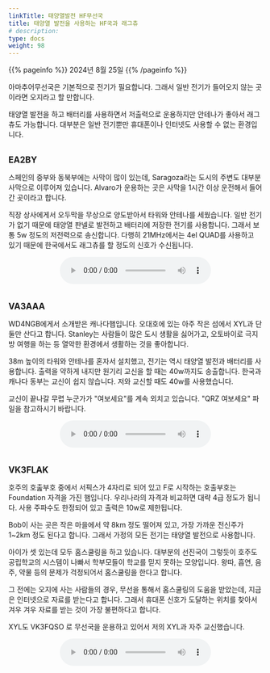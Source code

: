 ```yaml
---
linkTitle: 태양열발전 HF무선국
title: 태양열 발전을 사용하는 HF국과 래그츄
# description:
type: docs
weight: 98
---
```


{{% pageinfo %}}
2024년 8월 25일
{{% /pageinfo %}}


아마추어무선국은 기본적으로 전기가 필요합니다. 그래서 일반 전기가 들어오지 않는 곳이라면 오지라고 할 만합니다.

태양열 발전을 하고 배터리를 사용하면서 저출력으로 운용하지만 안테나가 좋아서 래그츄도 가능합니다. 대부분은 일반 전기뿐만 휴대폰이나 인터넷도 사용할 수 없는 환경입니다.

<br>
<b><span style="font-size:120%">EA2BY</span></b>

스페인의 중부와 동북부에는 사막이 많이 있는데, Saragoza라는 도시의 주변도 대부분 사막으로 이루어져 있습니다. Alvaro가 운용하는 곳은 사막을 1시간 이상 운전해서 들어간 곳이라고 합니다.

직장 상사에게서 오두막을 무상으로 양도받아서 타워와 안테나를 세웠습니다. 일반 전기가 없기 때문에 태양열 판넬로 발전하고 배터리에 저장한 전기를 사용합니다. 그래서 보통 5w 정도의 저전력으로 송신합니다. 다행히 21MHz에서는 4el QUAD를 사용하고 있기 때문에 한국에서도 래그츄를 할 정도의 신호가 수신됩니다.

<center><audio src="https://blog.kakaocdn.net/dn/bI102q/btsJnqms91S/3skmi5ImKFkEAWssTkMusK/tfile.mp3" controls="controls"></audio></center><br>


<br>
<b><span style="font-size:120%">VA3AAA</span></b>


WD4NGB에게서 소개받은 캐나다햄입니다. 오대호에 있는 아주 작은 섬에서 XYL과 단 둘만 산다고 합니다. Stanley는 사람들이 많은 도시 생활을 싫어가고, 오토바이로 극지방 여행을 하는 등 열악한 환경에서 생활하는 것을 좋아합니다.

38m 높이의 타워와 안테나를 혼자서 설치했고, 전기는 역시 태양열 발전과 배터리를 사용합니다. 출력을 약하게 내지만 원기리 교신을 할 때는 40w까지도 송출합니다. 한국과 캐나다 동부는 교신이 쉽지 않습니다. 저와 교신할 때도 40w를 사용했습니다.

교신이 끝나갈 무렵 누군가가 "여보세요"를 계속 외치고 있습니다. "QRZ 여보세요" 파일을 참고하시기 바랍니다.

<center><audio src="https://blog.kakaocdn.net/dn/FWBPB/btsJmfM4Q4E/BI3Q4gsUAFkhhy6HTjfMr1/tfile.mp3" controls="controls"></audio></center><br>

<br>
<b><span style="font-size:120%">VK3FLAK</span></b>


호주의 호춢부호 중에서 서픽스가 4자리로 되어 있고 F로 시작하는 호출부호는 Foundation 자격을 가진 햄입니다. 우리나라의 자격과 비교하면 대략 4급 정도가 됩니다. 사용 주파수도 한정되어 있고 출력은 10w로 제한됩니다.

Bob이 사는 곳은 작은 마을에서 약 8km 정도 떨어져 있고, 가장 가까운 전신주가 1~2km 정도 된다고 합니다. 그래서 가정의 모든 전기는 태양열 발전으로 사용합니다.

아이가 셋 있는데 모두 홈스쿨링을 하고 있습니다. 대부분의 선진국이 그렇듯이 호주도 공립학교의 시스템이 나빠서 학부모들이 학교를 믿지 못하는 모양입니다. 왕따, 흡연, 음주, 약물 등의 문제가 걱정되어서 홈스쿨링을 한다고 합니다.

그 전에는 오지에 사는 사람들의 경우, 무선을 통해서 홈스쿨링의 도움을 받았는데, 지금은 인터넷으로 자료를 받는다고 합니다. 그래서 휴대폰 신호가 도달하는 위치를 찾아서 겨우 겨우 자료를 받는 것이 가장 불편하다고 합니다.

XYL도 VK3FQSO 로 무선국을 운용하고 있어서 저의 XYL과 자주 교신했습니다.


<center><audio src="https://blog.kakaocdn.net/dn/8wIiy/btsJm3yqZlI/GvZ0Ff3Nl2h8wT2QIscBYK/tfile.mp3" controls="controls"></audio></center><br>


<br>


